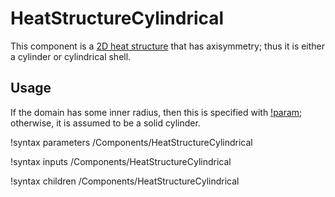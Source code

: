# HeatStructureCylindrical

This component is a [2D heat structure](component_groups/heat_structure_2d.md)
that has axisymmetry; thus it is either a cylinder or cylindrical shell.

## Usage

If the domain has some inner radius, then this is specified with
[!param](/Components/HeatStructureCylindrical/inner_radius); otherwise, it is
assumed to be a solid cylinder.

!syntax parameters /Components/HeatStructureCylindrical

!syntax inputs /Components/HeatStructureCylindrical

!syntax children /Components/HeatStructureCylindrical
